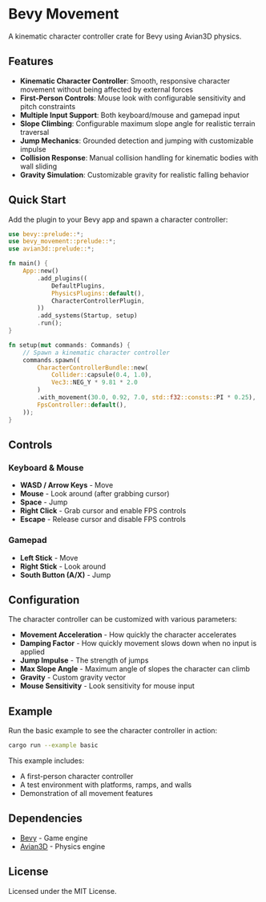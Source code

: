 # Bevy Movement

A kinematic character controller crate for Bevy using Avian3D physics.

## Features

- **Kinematic Character Controller**: Smooth, responsive character movement without being affected by external forces
- **First-Person Controls**: Mouse look with configurable sensitivity and pitch constraints
- **Multiple Input Support**: Both keyboard/mouse and gamepad input
- **Slope Climbing**: Configurable maximum slope angle for realistic terrain traversal
- **Jump Mechanics**: Grounded detection and jumping with customizable impulse
- **Collision Response**: Manual collision handling for kinematic bodies with wall sliding
- **Gravity Simulation**: Customizable gravity for realistic falling behavior

## Quick Start

Add the plugin to your Bevy app and spawn a character controller:

```rust
use bevy::prelude::*;
use bevy_movement::prelude::*;
use avian3d::prelude::*;

fn main() {
    App::new()
        .add_plugins((
            DefaultPlugins,
            PhysicsPlugins::default(),
            CharacterControllerPlugin,
        ))
        .add_systems(Startup, setup)
        .run();
}

fn setup(mut commands: Commands) {
    // Spawn a kinematic character controller
    commands.spawn((
        CharacterControllerBundle::new(
            Collider::capsule(0.4, 1.0),
            Vec3::NEG_Y * 9.81 * 2.0
        )
        .with_movement(30.0, 0.92, 7.0, std::f32::consts::PI * 0.25),
        FpsController::default(),
    ));
}
```

## Controls

### Keyboard & Mouse
- **WASD / Arrow Keys** - Move
- **Mouse** - Look around (after grabbing cursor)
- **Space** - Jump
- **Right Click** - Grab cursor and enable FPS controls
- **Escape** - Release cursor and disable FPS controls

### Gamepad
- **Left Stick** - Move
- **Right Stick** - Look around
- **South Button (A/X)** - Jump

## Configuration

The character controller can be customized with various parameters:

- **Movement Acceleration** - How quickly the character accelerates
- **Damping Factor** - How quickly movement slows down when no input is applied
- **Jump Impulse** - The strength of jumps
- **Max Slope Angle** - Maximum angle of slopes the character can climb
- **Gravity** - Custom gravity vector
- **Mouse Sensitivity** - Look sensitivity for mouse input

## Example

Run the basic example to see the character controller in action:

```bash
cargo run --example basic
```

This example includes:
- A first-person character controller
- A test environment with platforms, ramps, and walls
- Demonstration of all movement features

## Dependencies

- [Bevy](https://bevyengine.org/) - Game engine
- [Avian3D](https://github.com/Jondolf/avian) - Physics engine

## License

Licensed under the MIT License.